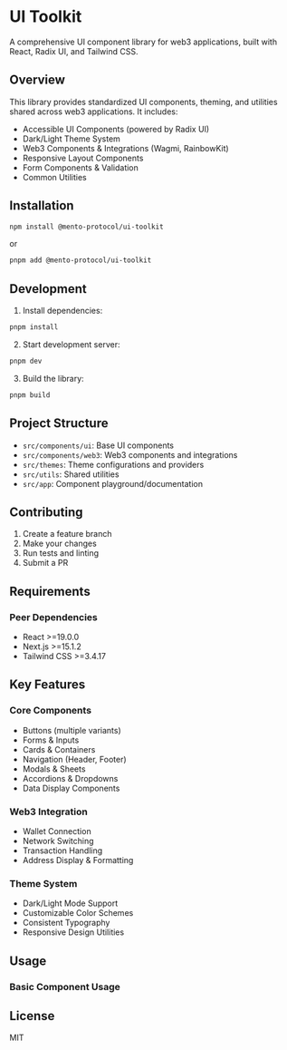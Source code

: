 # UI Toolkit

A comprehensive UI component library for web3 applications, built with React, Radix UI, and Tailwind CSS.

## Overview

This library provides standardized UI components, theming, and utilities shared across web3 applications. It includes:

- Accessible UI Components (powered by Radix UI)
- Dark/Light Theme System
- Web3 Components & Integrations (Wagmi, RainbowKit)
- Responsive Layout Components
- Form Components & Validation
- Common Utilities

## Installation


```bash
npm install @mento-protocol/ui-toolkit
```

or

```bash
pnpm add @mento-protocol/ui-toolkit
```

## Development

1. Install dependencies:

```bash
pnpm install
```

2. Start development server:

```bash
pnpm dev
```

3. Build the library:

```bash
pnpm build
```

## Project Structure

- `src/components/ui`: Base UI components
- `src/components/web3`: Web3 components and integrations
- `src/themes`: Theme configurations and providers
- `src/utils`: Shared utilities
- `src/app`: Component playground/documentation

## Contributing

1. Create a feature branch
2. Make your changes
3. Run tests and linting
4. Submit a PR

## Requirements

### Peer Dependencies
- React >=19.0.0
- Next.js >=15.1.2
- Tailwind CSS >=3.4.17

## Key Features

### Core Components
- Buttons (multiple variants)
- Forms & Inputs
- Cards & Containers
- Navigation (Header, Footer)
- Modals & Sheets
- Accordions & Dropdowns
- Data Display Components

### Web3 Integration
- Wallet Connection
- Network Switching
- Transaction Handling
- Address Display & Formatting

### Theme System
- Dark/Light Mode Support
- Customizable Color Schemes
- Consistent Typography
- Responsive Design Utilities

## Usage

### Basic Component Usage

## License

MIT
